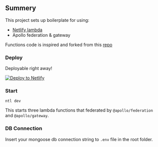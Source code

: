 ## Summery
This project sets up boilerplate for using: 

- [Netlify lambda](https://github.com/netlify/netlify-lambda)
- Apollo federation & gateway

Functions code is inspired and forked from this [repo](https://github.com/bkegley/intro-to-graphql-meetup)

### Deploy

Deployable right away!

[![Deploy to Netlify](https://www.netlify.com/img/deploy/button.svg)](https://app.netlify.com/start/deploy?repository=https://github.com/peter-wd-1/netlify-lambda-apollo-federation)

### Start

`ntl dev` 

This starts three lambda functions that federated by `@apollo/federation` and `@apollo/gateway`.

### DB Connection

Insert your mongoose db connection string to `.env` file in the root folder.

